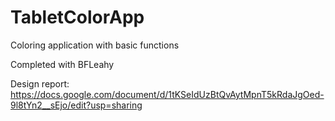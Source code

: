 # TabletColorApp
Coloring application with basic functions 

Completed with BFLeahy 

Design report: https://docs.google.com/document/d/1tKSeIdUzBtQvAytMpnT5kRdaJgOed-9l8tYn2__sEjo/edit?usp=sharing
